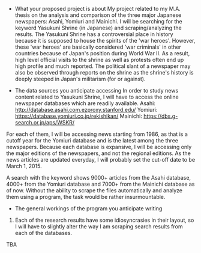 - What your proposed project is about
My project related to my M.A. thesis on the analysis and comparison of the three major Japanese newspapers:
Asahi, Yomiuri and Mainichi. I will be searching for the keyword Yasukuni Shrine (in Japanese) and scraping/analyzing the results. 
The Yasukuni Shrine has a controversial place in history because it is supposed to house the spirits of the 'war heroes'.
However, these 'war heroes' are basically considered 'war criminals' in other countries because of Japan's position during World War II. 
As a result, high level official visits to the shrine as well as protests often end up high profile and much reported. 
The political slant of a newspaper may also be observed through reports on the shrine as the shrine's history is deeply steeped in Japan's militarism (for or against).

- The data sources you anticipate accessing
In order to study news content related to Yasukuni Shrine, I will have to access the online newspaper databases which are readily available.
Asahi: http://database.asahi.com.ezproxy.stanford.edu/
Yomiuri: https://database.yomiuri.co.jp/rekishikan/
Mainichi: https://dbs.g-search.or.jp/aps/WSKR/

For each of them, I will be accessing news starting from 1986, as that is a cutoff year for the Yomiuri database and is the latest among the three newspapers. 
Because each database is expansive, I will be accessing only the major editions of the newspapers, and not the regional editions. 
As the news articles are updated everyday, I will probably set the cut-off date to be March 1, 2015.

A search with the keyword  shows 9000+ articles from the Asahi database, 4000+ from the Yomiuri database and 7000+ from the Mainichi database as of now. 
Without the ability to scrape the files automatically and analyze them using a program, the task would be rather insurmountable. 

- The general workings of the program you anticipate writing
1. Each of the research results have some idiosyncrasies in their layout, so I will have to slightly alter the way I am scraping search results from each of the databases. 

TBA
